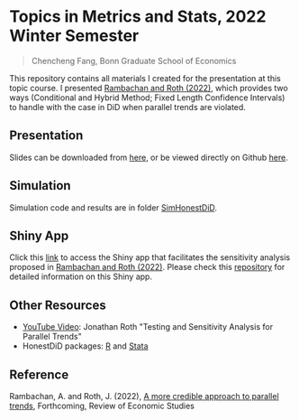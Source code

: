 # Topics in Metrics and Stats, 2022 Winter Semester

> Chencheng Fang, Bonn Graduate School of Economics

This repository contains all materials I created for the presentation at this topic course. I presented [Rambachan and Roth (2022)](https://raw.githubusercontent.com/ccfang2/TopicsMetricsStats2022WiSe/main/HonestParallelTrends_Main.pdf), which provides two ways (Conditional and Hybrid Method; Fixed Length Confidence Intervals) to handle with the case in DiD when parallel trends are violated.

## Presentation

Slides can be downloaded from [here](https://raw.githubusercontent.com/ccfang2/TopicsMetricsStats2022WiSe/main/final_presentation_WiSe.md), or be viewed directly on Github [here](https://github.com/ccfang2/TopicsMetricsStats2022WiSe/blob/main/final_presentation_WiSe.md).

## Simulation

Simulation code and results are in folder [SimHonestDiD](https://github.com/ccfang2/TopicsMetricsStats2022WiSe/tree/main/SimHonestDiD).

## Shiny App

Click this [link](https://ccfang2.shinyapps.io/HonestDiDSenAnlys/) to access the Shiny app that facilitates the sensitivity analysis proposed in [Rambachan and Roth (2022)](https://jonathandroth.github.io/assets/files/HonestParallelTrends_Main.pdf). Please check this [repository](https://github.com/ccfang2/HonestDiDSenAnlys) for detailed information on this Shiny app.

## Other Resources

 - [YouTube Video](https://www.youtube.com/watch?v=F8C1xaPoRvM): Jonathan Roth "Testing and Sensitivity Analysis for Parallel Trends"
 - HonestDiD packages: [R](https://github.com/asheshrambachan/HonestDiD) and [Stata](https://github.com/mcaceresb/stata-honestdid#honestdid)

## Reference

Rambachan, A. and Roth, J. (2022), [A more credible approach to parallel trends](https://jonathandroth.github.io/assets/files/HonestParallelTrends_Main.pdf), Forthcoming, Review of Economic Studies
